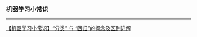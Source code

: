 ### 机器学习小常识
***
[【机器学习小常识】“分类” 与 “回归”的概念及区别详解](https://blog.csdn.net/shuiyixin/article/details/88816416)

